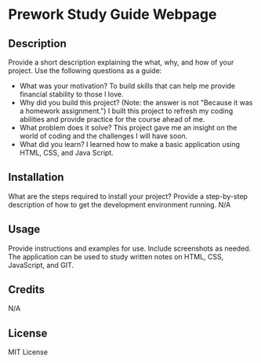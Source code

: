 # Prework Study Guide Webpage

## Description

Provide a short description explaining the what, why, and how of your project. Use the following questions as a guide:

- What was your motivation?
To build skills that can help me provide financial stability to those I love.
- Why did you build this project? (Note: the answer is not "Because it was a homework assignment.")
I built this project to refresh my coding abilities and provide practice for the course ahead of me.
- What problem does it solve?
This project gave me an insight on the world of coding and the challenges I will have soon.
- What did you learn?
I learned how to make a basic application using HTML, CSS, and Java Script.

## Installation

What are the steps required to install your project? Provide a step-by-step description of how to get the development environment running.
N/A

## Usage

Provide instructions and examples for use. Include screenshots as needed.
The application can be used to study written notes on HTML, CSS, JavaScript, and GIT.

## Credits

N/A

## License

MIT License